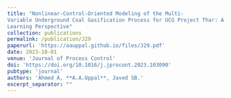 ```yaml
---
title: "Nonlinear-Control-Oriented Modeling of the Multi-
Variable Underground Coal Gasification Process for UCG Project Thar: A Machine
Learning Perspective"
collection: publications
permalink: /publication/J29
paperurl: 'https://aauppal.github.io/files/J29.pdf'
date: 2023-10-01
venue: 'Journal of Process Control'
doi: 'https://doi.org/10.1016/j.jprocont.2023.103090'
pubtype: 'journal'
authors: 'Ahmed A, **A.A.Uppal**, Javed SB.'
excerpt_separator: ""
---
```

